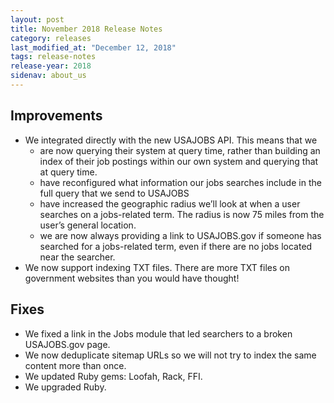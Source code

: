```yaml
---
layout: post
title: November 2018 Release Notes
category: releases
last_modified_at: "December 12, 2018"
tags: release-notes
release-year: 2018
sidenav: about_us
---
```


## Improvements
* We integrated directly with the new USAJOBS API. This means that we
  * are now querying their system at query time, rather than building an index of their job postings within our own system and querying that at query time.
  * have reconfigured what information our jobs searches include in the full query that we send to USAJOBS
  * have increased the geographic radius we’ll look at when a user searches on a jobs-related term. The radius is now 75 miles from the user’s general location.
  * we are now always providing a link to USAJOBS.gov if someone has searched for a jobs-related term, even if there are no jobs located near the searcher.
* We now support indexing TXT files. There are more TXT files on government websites than you would have thought!

## Fixes
* We fixed a link in the Jobs module that led searchers to a broken USAJOBS.gov page.
* We now deduplicate sitemap URLs so we will not try to index the same content more than once.
* We updated Ruby gems: Loofah, Rack, FFI.
* We upgraded Ruby.
